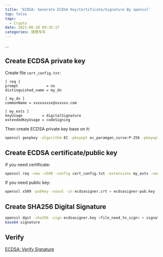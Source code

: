 ```yaml
---
title: 'ECDSA: Generate ECDSA Key/Certificate/Signature By openssl'
top: false
tags:
  - Crypto
date: 2021-06-20 09:35:17
categories: 随便写写
---
```


...

<!--more-->

## Create ECDSA private key
Create file `cert_config.txt`:

```
[ req ]
prompt             = no
distinguished_name = my_dn
                    
[ my_dn ]
commonName = xxxxxxxxx@xxxxxx.com
                    
[ my_exts ]
keyUsage         = digitalSignature
extendedKeyUsage = codeSigning
```

Then create ECDSA private key base on it:

```bash
openssl genpkey -algorithm EC -pkeyopt ec_paramgen_curve:P-256 -pkeyopt ec_param_enc:named_curve -outform PEM -out ecdsasigner.key
```

## Create ECDSA certificate/public key

If you need certificate:

```bash
openssl req -new -x509 -config cert_config.txt -extensions my_exts -nodes -days 365 -key ecdsasigner.key -out ecdsasigner.crt
```

If you need public key:

```bash
openssl x509 -pubkey -noout -in ecdsasigner.crt > ecdsasigner-pub.key
```

## Create SHA256 Digital Signature

```bash
openssl dgst -sha256 -sign ecdsasigner.key <file_need_to_sign> > signature
base64 signature
```

## Verify

[ECDSA: Verify Signature](/2021-06-20/ECDSA-Verify-Signature/)
